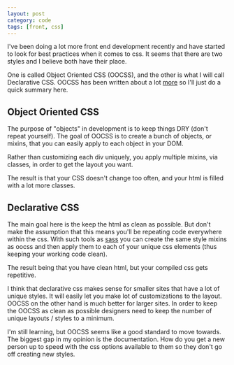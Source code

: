 ```yaml
---
layout: post
category: code
tags: [front, css]
---
```


I've been doing a lot more front end development recently and have started to look for best practices when it comes to css. It seems that there are two styles and I believe both have their place.

One is called Object Oriented CSS (OOCSS), and the other is what I will call Declarative CSS. OOCSS has been written about a lot [more](https://github.com/stubbornella/oocss/wiki) so I'll just do a quick summary here.

## Object Oriented CSS

The purpose of "objects" in development is to keep things DRY (don't repeat yourself). The goal of OOCSS is to create a bunch of objects, or mixins, that you can easily apply to each object in your DOM.

Rather than customizing each div uniquely, you apply multiple mixins, via classes, in order to get the layout you want.

The result is that your CSS doesn't change too often, and your html is filled with a lot more classes.

## Declarative CSS

The main goal here is the keep the html as clean as possible. But don't make the assumption that this means you'll be repeating code everywhere within the css. With such tools as [sass](http://sass-lang.com/) you can create the same style mixins as oocss and then apply them to each of your unique css elements (thus keeping your working code clean).

The result being that you have clean html, but your compiled css gets repetitive.

I think that declarative css makes sense for smaller sites that have a lot of unique styles. It will easily let you make lot of customizations to the layout. OOCSS on the other hand is much better for larger sites. In order to keep the OOCSS as clean as possible designers need to keep the number of unique layouts / styles to a minimum.

I'm still learning, but OOCSS seems like a good standard to move towards. The biggest gap in my opinion is the documentation. How do you get a new person up to speed with the css options available to them so they don't go off creating new styles.
